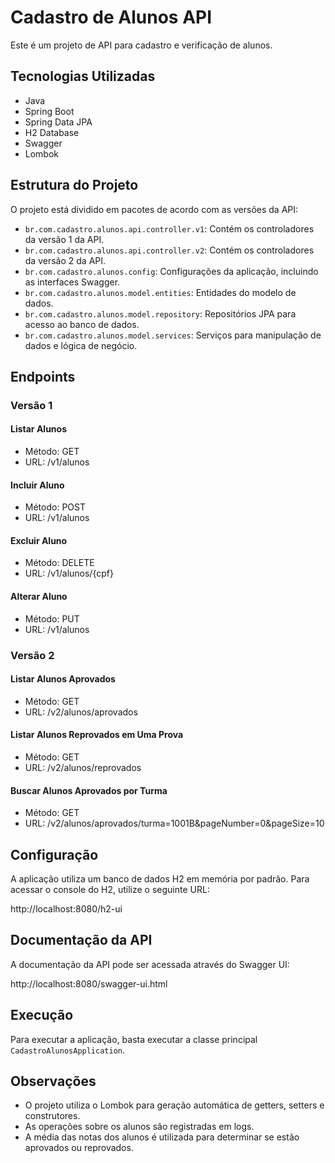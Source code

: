# Cadastro de Alunos API

Este é um projeto de API para cadastro e verificação de alunos.

## Tecnologias Utilizadas

- Java
- Spring Boot
- Spring Data JPA
- H2 Database
- Swagger
- Lombok

## Estrutura do Projeto

O projeto está dividido em pacotes de acordo com as versões da API:

- `br.com.cadastro.alunos.api.controller.v1`: Contém os controladores da versão 1 da API.
- `br.com.cadastro.alunos.api.controller.v2`: Contém os controladores da versão 2 da API.
- `br.com.cadastro.alunos.config`: Configurações da aplicação, incluindo as interfaces Swagger.
- `br.com.cadastro.alunos.model.entities`: Entidades do modelo de dados.
- `br.com.cadastro.alunos.model.repository`: Repositórios JPA para acesso ao banco de dados.
- `br.com.cadastro.alunos.model.services`: Serviços para manipulação de dados e lógica de negócio.

## Endpoints

### Versão 1

#### Listar Alunos
- Método: GET
- URL: /v1/alunos

#### Incluir Aluno
- Método: POST
- URL: /v1/alunos

#### Excluir Aluno
- Método: DELETE
- URL: /v1/alunos/{cpf}

#### Alterar Aluno
- Método: PUT
- URL: /v1/alunos

### Versão 2

#### Listar Alunos Aprovados
- Método: GET
- URL: /v2/alunos/aprovados

#### Listar Alunos Reprovados em Uma Prova
- Método: GET
- URL: /v2/alunos/reprovados

#### Buscar Alunos Aprovados por Turma
- Método: GET
- URL: /v2/alunos/aprovados/turma=1001B&pageNumber=0&pageSize=10

## Configuração

A aplicação utiliza um banco de dados H2 em memória por padrão. Para acessar o console do H2, utilize o seguinte URL: 

http://localhost:8080/h2-ui

## Documentação da API

A documentação da API pode ser acessada através do Swagger UI:

http://localhost:8080/swagger-ui.html

## Execução

Para executar a aplicação, basta executar a classe principal `CadastroAlunosApplication`.

## Observações

- O projeto utiliza o Lombok para geração automática de getters, setters e construtores.
- As operações sobre os alunos são registradas em logs.
- A média das notas dos alunos é utilizada para determinar se estão aprovados ou reprovados.